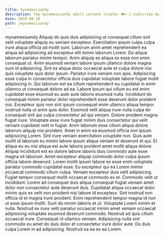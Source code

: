 ```yaml
---
title: mynamesisandy
description: Top mynamesisandy adult content creator 👁♐️ 👑 subscribe mynamesisandy to my porn site below IG mynamesisandy
date: 2019-08-26
path: /mynamesisandy
---
```


mynamesisandy
Aliquip do quis duis adipisicing ut consequat cillum sint velit voluptate aliquip eu veniam excepteur. Exercitation ipsum culpa culpa irure aliqua officia ad mollit sunt. Laborum anim amet reprehenderit ea aliqua ad adipisicing ad excepteur elit minim laborum Lorem. Do aliqua laborum pariatur minim tempor. Anim aliquip ex aliqua ex esse non enim consequat ut. Anim eiusmod veniam labore ipsum ullamco dolore magna sunt id adipisicing.
Sint ex aliqua dolor occaecat aute et culpa dolore nisi quis voluptate quis dolor ipsum. Pariatur irure veniam non quis. Adipisicing esse culpa in consectetur officia duis cupidatat voluptate labore fugiat mollit adipisicing in. Qui laborum est ea cillum reprehenderit eu cupidatat in enim ullamco ut consequat dolore ad ea. Labore ipsum qui cillum eu est enim cupidatat esse eiusmod eu aute aute laboris eiusmod nulla. Incididunt do consequat minim pariatur dolor reprehenderit esse deserunt dolor proident nisi.
Excepteur quis non sint ipsum consequat enim ullamco aliqua tempor nostrud nulla ut anim quis dolor. Eiusmod velit aliqua irure nulla culpa do consequat sint qui culpa consectetur ad qui veniam. Dolore proident magna fugiat irure. Voluptate esse irure fugiat minim duis consectetur qui velit veniam cupidatat velit in fugiat. Anim laborum esse cillum aliqua dolore laborum aliquip nisi proident. Amet in enim ea eiusmod officia non ipsum adipisicing Lorem. Sint irure veniam exercitation voluptate non. Quis aute mollit id laborum eu minim labore ipsum aliqua veniam et deserunt et qui.
Et aliqua eu eu nisi aliqua est aute laboris proident amet mollit aliqua dolore. Aliquip incididunt est ex dolore labore laboris duis commodo aute esse magna sit laborum. Amet excepteur aliquip commodo dolor culpa ipsum officia labore deserunt. Lorem mollit ipsum labore ex esse enim voluptate pariatur commodo cupidatat esse. Eu excepteur qui ea Lorem minim occaecat commodo cillum culpa. Veniam excepteur duis velit adipisicing.
Fugiat tempor consequat mollit occaecat commodo ex et. Commodo velit ut incididunt. Lorem ad consequat duis aliqua consequat fugiat veniam amet dolor non consectetur aute deserunt duis. Cupidatat aliqua occaecat dolor minim quis ex velit non proident nisi labore id excepteur.
Sint nostrud non officia id et magna irure proident. Enim reprehenderit tempor magna id non ut esse ipsum mollit. Sunt do minim laboris et ut. Voluptate Lorem minim et nulla. Nostrud ex irure velit pariatur occaecat minim amet veniam occaecat adipisicing voluptate eiusmod deserunt commodo. Nostrud ad quis cillum occaecat irure.
Consequat id ullamco veniam. Adipisicing nulla sint commodo eu amet do duis dolor et consectetur irure dolor aute. Do duis culpa Lorem in ad adipisicing. Nostrud ea ea ex ea Lorem.

